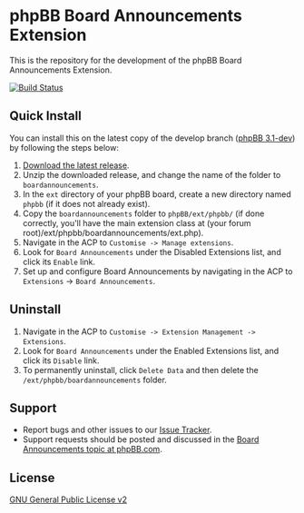 # phpBB Board Announcements Extension

This is the repository for the development of the phpBB Board Announcements Extension.

[![Build Status](https://travis-ci.org/phpbb-extensions/boardannouncements.png)](https://travis-ci.org/phpbb-extensions/boardannouncements)

## Quick Install
You can install this on the latest copy of the develop branch ([phpBB 3.1-dev](https://github.com/phpbb/phpbb3)) by following the steps below:

1. [Download the latest release](https://github.com/phpbb-extensions/boardannouncements/releases).
2. Unzip the downloaded release, and change the name of the folder to `boardannouncements`.
3. In the `ext` directory of your phpBB board, create a new directory named `phpbb` (if it does not already exist).
4. Copy the `boardannouncements` folder to `phpBB/ext/phpbb/` (if done correctly, you'll have the main extension class at (your forum root)/ext/phpbb/boardannouncements/ext.php).
5. Navigate in the ACP to `Customise -> Manage extensions`.
6. Look for `Board Announcements` under the Disabled Extensions list, and click its `Enable` link.
7. Set up and configure Board Announcements by navigating in the ACP to `Extensions` -> `Board Announcements`.

## Uninstall

1. Navigate in the ACP to `Customise -> Extension Management -> Extensions`.
2. Look for `Board Announcements` under the Enabled Extensions list, and click its `Disable` link.
3. To permanently uninstall, click `Delete Data` and then delete the `/ext/phpbb/boardannouncements` folder.

## Support

* Report bugs and other issues to our [Issue Tracker](https://github.com/phpbb-extensions/boardannouncements/issues).
* Support requests should be posted and discussed in the [Board Announcements topic at phpBB.com](https://www.phpbb.com/community/viewtopic.php?f=456&t=2245901).

## License
[GNU General Public License v2](http://opensource.org/licenses/GPL-2.0)
